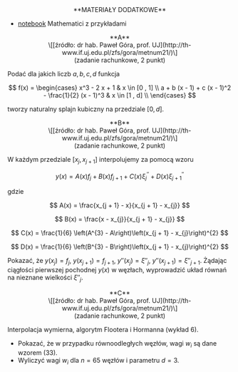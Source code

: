 <center>
**MATERIAŁY DODATKOWE**
</center>

- [notebook](---ThisDir---/plots.nb) Mathematici z przykładami

<center>
**A**
</center>

<center>
\[[źródło: dr hab. Paweł Góra, prof. UJ](http://th-www.if.uj.edu.pl/zfs/gora/metnum21/)\]
</center>

<center>
(zadanie rachunkowe, 2 punkt)
</center>

Podać dla jakich liczb $a , b , c , d$ funkcja

$$
f(x) =
\begin{cases}
x^3 - 2 x + 1 & x \in [0 , 1] \\
a + b (x - 1) + c (x - 1)^2 - \frac{1}{2} (x - 1)^3 & x \in [1 , d] \\
\end{cases}
$$

tworzy naturalny splajn kubiczny na przedziale $[0 , d]$.

<center>
**B**
</center>

<center>
\[[źródło: dr hab. Paweł Góra, prof. UJ](http://th-www.if.uj.edu.pl/zfs/gora/metnum21/)\]
</center>

<center>
(zadanie rachunkowe, 2 punkt)
</center>

W każdym przedziale $[x_j , x_{j+1}]$ interpolujemy za pomocą wzoru

$$
y(x) = A(x) f_j + B(x) f_{j + 1} + C(x) \xi^{''}_{j} + D(x) \xi^{''}_{j + 1}
$$

gdzie

$$
A(x) = \frac{x_{j + 1} - x}{x_{j + 1} - x_{j}}
$$

$$
B(x) = \frac{x - x_{j}}{x_{j + 1} - x_{j}}
$$

$$
C(x) = \frac{1}{6} \left(A^{3} - A\right)\left(x_{j + 1} - x_{j}\right)^{2}
$$

$$
D(x) = \frac{1}{6} \left(B^{3} - B\right)\left(x_{j + 1} - x_{j}\right)^{2}
$$

Pokazać, że $y(x_{j}) = f_{j}$, $y(x_{j + 1}) = f_{j+1}$, 
$y''(x_{j}) = \xi''_{j}$, $y''(x_{j + 1}) = \xi''_{j+1}$. 
Żądając ciągłości pierwszej pochodnej $y(x)$ w węzłach, wyprowadzić
układ równań na nieznane wielkości $\xi''_{j}$. 

<center>
**C**
</center>

<center>
\[[źródło: dr hab. Paweł Góra, prof. UJ](http://th-www.if.uj.edu.pl/zfs/gora/metnum21/)\]
</center>

<center>
(zadanie rachunkowe, 2 punkt)
</center>

Interpolacja wymierna, algorytm Flootera i Hormanna (wykład 6).

- Pokazać, że w przypadku równoodległych węzłów, wagi ${w_{i}}$ są dane wzorem (33).
- Wyliczyć wagi ${w_{i}}$ dla $n = 65$ węzłów i parametru $d = 3$.
